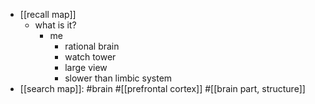   * [[recall map]]
    * what is it?
      * me
        * rational brain
        * watch tower
        * large view
        * slower than limbic system
  * [[search map]]: #brain #[[prefrontal cortex]] #[[brain part, structure]]